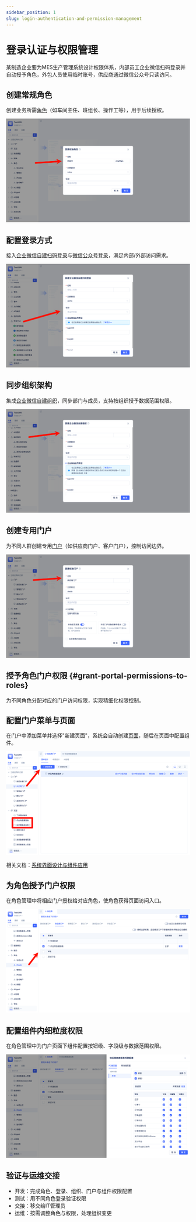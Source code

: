 ```yaml
---
sidebar_position: 1
slug: login-authentication-and-permission-management
---
```


# 登录认证与权限管理
某制造企业要为MES生产管理系统设计权限体系，内部员工企业微信扫码登录并自动授予角色，外包人员使用临时账号，供应商通过微信公众号只读访问。

## 创建常规角色
创建业务所需[角色](../../reference/framework/JitAuth/regular-roles)（如车间主任、班组长、操作工等），用于后续授权。

![创建常规角色](img/jitauth/create-regular-role.png)

## 配置登录方式
接入[企业微信自建扫码登录](../../reference/framework/JitAuth/login-authentication/wechat-work-qr-login)与[微信公众号登录](../../reference/framework/JitAuth/login-authentication/wechat-official-login)，满足内部/外部访问需求。

![配置企微自建扫码登录](img/jitauth/configure-wechat-work-custom-qr-login.png)

## 同步组织架构
集成[企业微信自建组织](../../reference/framework/JitAuth/enterprise-organization/wechat-work-organization)，同步部门与成员，支持按组织授予数据范围权限。

![配置企微自建组织](img/jitauth/configure-wechat-work-custom-organization.png)

## 创建专用门户
为不同人群创建专用[门户](../../reference/framework/JitWeb/portals/regular-portal)（如供应商门户、客户门户），控制访问边界。

![创建专用门户](img/jitauth/create-regular-portal.png)

## 授予角色门户权限 {#grant-portal-permissions-to-roles}
为不同角色分配对应的门户访问权限，实现精细化权限控制。

## 配置门户菜单与页面
在门户中添加菜单并选择"新建页面"，系统会自动创建[页面](../../reference/framework/JitWeb/pages)，随后在页面中配置组件。

![配置门户菜单](img/jitauth/configure-portal-menu.png)

相关文档：[系统界面设计与组件应用](./system-interface-design-and-component-application)

## 为角色授予门户权限 
在角色管理中将相应门户授权给对应角色，使角色获得页面访问入口。

![配置角色门户权限](img/jitauth/configure-role-portal-permissions.png)

## 配置组件内细粒度权限
在角色管理中为门户页面下组件配置按钮级、字段级与数据范围权限。

![配置组件细粒度权限](img/jitauth/configure-component-fine-grained-permissions.png)

## 验证与运维交接
- 开发：完成角色、登录、组织、门户与组件权限配置
- 测试：用不同角色登录验证权限
- 交接：移交给IT管理员
- 运维：按需调整角色与权限，处理组织变更
